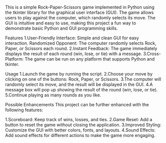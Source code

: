 This is a simple Rock-Paper-Scissors game implemented in Python using the tkinter library for the graphical user interface (GUI). The game allows users to play against the computer, which randomly selects its move. The GUI is intuitive and easy to use, making this project a fun way to demonstrate basic Python and GUI programming skills.

Features
1.User-Friendly Interface: Simple and clean GUI for easy interaction.
Randomized Opponent: The computer randomly selects Rock, Paper, or Scissors each round.
2.Instant Feedback: The game immediately displays the result of each round (win, lose, or tie) with a message.
3.Cross-Platform: The game can be run on any platform that supports Python and tkinter.

Usage
1.Launch the game by running the script.
2.Choose your move by clicking on one of the buttons: Rock, Paper, or Scissors.
3.The computer will randomly select its move, and the result will be displayed in the GUI.
4.A message box will pop up showing the result of the round (win, lose, or tie).
5.Continue playing as many rounds as you like.

Possible Enhancements
This project can be further enhanced with the following features:

1.Scoreboard: Keep track of wins, losses, and ties.
2.Game Reset: Add a button to reset the game without closing the application.
3.Improved Styling: Customize the GUI with better colors, fonts, and layouts.
4.Sound Effects: Add sound effects for different actions to make the game more engaging.
